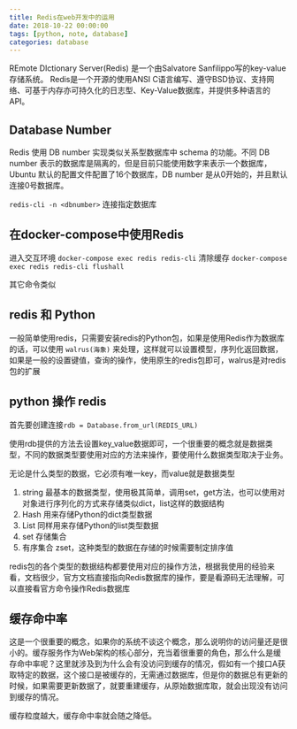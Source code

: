 ```yaml
---
title: Redis在web开发中的运用
date: 2018-10-22 00:00:00
tags: [python, note, database]
categories: database
---
```


REmote DIctionary Server(Redis) 是一个由Salvatore Sanfilippo写的key-value存储系统。
Redis是一个开源的使用ANSI C语言编写、遵守BSD协议、支持网络、可基于内存亦可持久化的日志型、Key-Value数据库，并提供多种语言的API。

<!-- more -->

## Database Number

Redis 使用 DB number 实现类似关系型数据库中 schema 的功能。不同 DB number 表示的数据库是隔离的，但是目前只能使用数字来表示一个数据库，Ubuntu 默认的配置文件配置了16个数据库，DB number 是从0开始的，并且默认连接0号数据库。

`redis-cli -n <dbnumber>` 连接指定数据库

## 在docker-compose中使用Redis

进入交互环境 `docker-compose exec redis redis-cli`
清除缓存 `docker-compose exec redis redis-cli flushall`

其它命令类似

## redis 和 Python

一般简单使用redis，只需要安装redis的Python包，如果是使用Redis作为数据库的话，可以使用 `walrus(海象)` 来处理，这样就可以设置模型，序列化返回数据，如果是一般的设置键值，查询的操作，使用原生的redis包即可，walrus是对redis包的扩展

## python 操作 redis

首先要创建连接`rdb = Database.from_url(REDIS_URL)`

使用rdb提供的方法去设置key_value数据即可，一个很重要的概念就是数据类型，不同的数据类型要使用对应的方法来操作，要使用什么数据类型取决于业务。

无论是什么类型的数据，它必须有唯一key，而value就是数据类型

1. string 最基本的数据类型，使用极其简单，调用set，get方法，也可以使用对对象进行序列化的方式来存储类似dict，list这样的数据结构
2. Hash 用来存储Python的dict类型数据
3. List 同样用来存储Python的list类型数据
4. set 存储集合
5. 有序集合 zset，这种类型的数据在存储的时候需要制定排序值

redis包的各个类型的数据结构都要使用对应的操作方法，根据我使用的经验来看，文档很少，官方文档直接指向Redis数据库的操作，要是看源码无法理解，可以直接看官方命令操作Redis数据库

## 缓存命中率

这是一个很重要的概念，如果你的系统不谈这个概念，那么说明你的访问量还是很小的。缓存服务作为Web架构的核心部分，充当着很重要的角色，那么什么是缓存命中率呢？这里就涉及到为什么会有没访问到缓存的情况，假如有一个接口A获取特定的数据，这个接口是被缓存的，无需通过数据库，但是你的数据总有更新的时候，如果需要更新数据了，就要重建缓存，从原始数据库取，就会出现没有访问到缓存的情况。

缓存粒度越大，缓存命中率就会随之降低。

